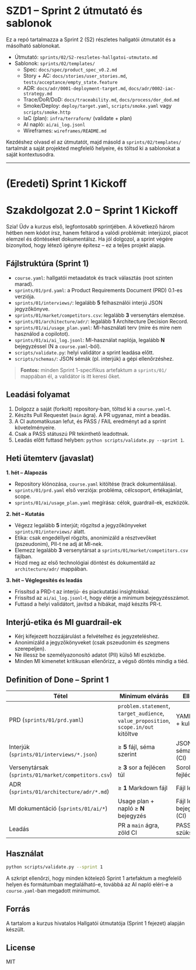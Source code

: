 # SZD1 – Sprint 2 útmutató és sablonok

Ez a repó tartalmazza a Sprint 2 (S2) részletes hallgatói útmutatót és a másolható sablonokat.

- Útmutató: `sprints/02/S2-reszletes-hallgatoi-utmutato.md`
- Sablonok: `sprints/02/templates/`
  - Spec: `docs/spec/product_spec_v0.2.md`
  - Story + AC: `docs/stories/user_stories.md`, `tests/acceptance/empty_state.feature`
  - ADR: `docs/adr/0001-deployment-target.md`, `docs/adr/0002-iac-strategy.md`
  - Trace/DoR/DoD: `docs/traceability.md`, `docs/process/dor_dod.md`
  - Smoke/Deploy: `deploy/target.yaml`, `scripts/smoke.yaml` vagy `scripts/smoke.http`
  - IaC (plan): `infra/terraform/` (validate + plan)
  - AI napló: `ai/ai_log.jsonl`
  - Wireframes: `wireframes/README.md`

Kezdéshez olvasd el az útmutatót, majd másold a `sprints/02/templates/` tartalmát a saját projekted megfelelő helyeire, és töltsd ki a sablonokat a saját kontextusodra.

---

# (Eredeti) Sprint 1 Kickoff

# Szakdolgozat 2.0 – Sprint 1 Kickoff

Szia! Üdv a kurzus első, legfontosabb sprintjében. A következő három hétben nem kódot írsz, hanem feltárod a valódi problémát: interjúzol, piacot elemzel és döntéseket dokumentálsz. Ha jól dolgozol, a sprint végére bizonyítod, hogy létező igényre építesz – ez a teljes projekt alapja.

## Fájlstruktúra (Sprint 1)
- `course.yaml`: hallgatói metaadatok és track választás (root szinten marad).
- `sprints/01/prd.yaml`: a Product Requirements Document (PRD) 0.1-es verziója.
- `sprints/01/interviews/`: legalább **5** felhasználói interjú JSON jegyzőkönyve.
- `sprints/01/market/competitors.csv`: legalább **3** versenytárs elemzése.
- `sprints/01/architecture/adr/`: legalább **1** Architecture Decision Record.
- `sprints/01/ai/usage_plan.yaml`: MI-használati terv (mire és mire nem használod a copilotot).
- `sprints/01/ai/ai_log.jsonl`: MI-használat naplója, legalább **N** bejegyzéssel (N a `course.yaml`-ból).
- `scripts/validate.py`: helyi validátor a sprint leadása előtt.
- `scripts/schemas/`: JSON sémák (pl. interjúk) a gépi ellenőrzéshez.

> **Fontos:** minden Sprint 1-specifikus artefaktum a `sprints/01/` mappában él, a validátor is itt keresi őket.

## Leadási folyamat
1. Dolgozz a saját (forkolt) repository-ban, töltsd ki a `course.yaml`-t.
2. Készíts Pull Requestet (`main` ágra). A PR ugyanaz, mint a beadás.
3. A CI automatikusan lefut, és PASS / FAIL eredményt ad a sprint követelményeire.
4. Csak a PASS státuszú PR tekinthető leadottnak.
5. Leadás előtt futtasd helyben: `python scripts/validate.py --sprint 1`.

## Heti ütemterv (javaslat)
**1. hét – Alapozás**
- Repository klónozása, `course.yaml` kitöltése (track dokumentálása).
- `sprints/01/prd.yaml` első verziója: probléma, célcsoport, értékajánlat, scope.
- `sprints/01/ai/usage_plan.yaml` megírása: célok, guardrail-ek, eszközök.

**2. hét – Kutatás**
- Végezz legalább **5** interjút; rögzítsd a jegyzőkönyveket `sprints/01/interviews/` alatt.
- Etika: csak engedéllyel rögzíts, anonimizáld a résztvevőket (pszeudonim), PII-t ne adj át MI-nek.
- Elemezz legalább **3** versenytársat a `sprints/01/market/competitors.csv` fájlban.
- Hozd meg az első technológiai döntést és dokumentáld az `architecture/adr/` mappában.

**3. hét – Véglegesítés és leadás**
- Frissítsd a PRD-t az interjú- és piackutatási insightokkal.
- Frissítsd az `ai/ai_log.jsonl`-t, hogy elérje a minimum bejegyzésszámot.
- Futtasd a helyi validátort, javítsd a hibákat, majd készíts PR-t.

## Interjú-etika és MI guardrail-ek
- Kérj kifejezett hozzájárulást a felvételhez és jegyzeteléshez.
- Anonimizáld a jegyzőkönyveket (csak pszeudonim és szegmens szerepeljen).
- Ne illessz be személyazonosító adatot (PII) külső MI eszközbe.
- Minden MI kimenetet kritikusan ellenőrizz, a végső döntés mindig a tiéd.

## Definition of Done – Sprint 1
| Tétel | Minimum elvárás | Ellenőrzés |
| --- | --- | --- |
| PRD (`sprints/01/prd.yaml`) | `problem.statement`, `target_audience`, `value_proposition`, `scope.in/out` kitöltve | YAML validáció + kulcsok (CI) |
| Interjúk (`sprints/01/interviews/*.json`) | ≥ **5** fájl, séma szerint | JSON sémaellenőrzés (CI) |
| Versenytársak (`sprints/01/market/competitors.csv`) | ≥ **3** sor a fejlécen túl | Sorok száma, fejléc (CI) |
| ADR (`sprints/01/architecture/adr/*.md`) | ≥ **1** Markdown fájl | Fájl léte (CI) |
| MI dokumentáció (`sprints/01/ai/*`) | Usage plan + napló ≥ **N** bejegyzés | Fájl léte + bejegyzésszám (CI) |
| Leadás | PR a `main` ágra, zöld CI | PASS szükséges |

## Használat
```bash
python scripts/validate.py --sprint 1
```
A szkript ellenőrzi, hogy minden kötelező Sprint 1 artefaktum a megfelelő helyen és formátumban megtalálható-e, továbbá az AI napló eléri-e a `course.yaml`-ban megadott minimumot.

## Forrás
A tartalom a kurzus hivatalos Hallgatói útmutatója (Sprint 1 fejezet) alapján készült.

## License
MIT
